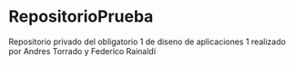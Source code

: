 # RepositorioPrueba
Repositorio privado del obligatorio 1 de diseno de aplicaciones 1 realizado por Andres Torrado y Federico Rainaldi

